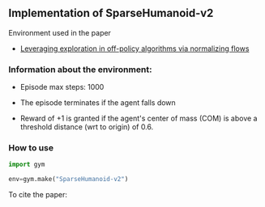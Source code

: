 
## Implementation of __**SparseHumanoid-v2**__ 

Environment used in the paper 

* [Leveraging exploration in off-policy algorithms via normalizing flows](https://arxiv.org/pdf/1905.06893.pdf)
### Information about the environment:

* Episode max steps: 1000

* The episode terminates if the agent falls down 

* Reward of +1 is granted if the agent's center of mass (COM) is above a threshold distance (wrt to origin) of 0.6.


### How to use
```python
import gym

env=gym.make("SparseHumanoid-v2")
```


To cite the paper:
